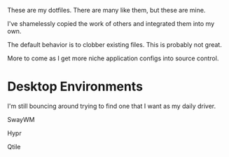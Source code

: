These are my dotfiles. There are many like them, but these are mine.

I've shamelessly copied the work of others and integrated them into my own.

The default behavior is to clobber existing files. This is probably not great. 

More to come as I get more niche application configs into source control.

# Desktop Environments

I'm still bouncing around trying to find one that I want as my daily driver.

SwayWM

Hypr

Qtile
